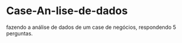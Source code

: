 # Case-An-lise-de-dados
fazendo a análise de dados de um case de negócios, respondendo 5 perguntas.
